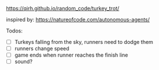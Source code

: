 https://qirh.github.io/random_code/turkey_trot/

inspired by: https://natureofcode.com/autonomous-agents/

Todos:
- [ ] Turkeys falling from the sky, runners need to dodge them
- [ ] runners change speed
- [ ] game ends when runner reaches the finish line
- [ ] sound?